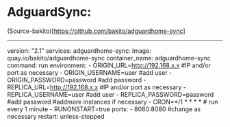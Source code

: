 # AdguardSync: 
(Source-bakito)[https://github.com/bakito/adguardhome-sync]



---
version: "2.1"
services:
  adguardhome-sync:
    image: quay.io/bakito/adguardhome-sync
    container_name: adguardhome-sync
    command: run
    environment:
      - ORIGIN_URL=http://192.168.x.x #IP and/or port as necessary 
      - ORIGIN_USERNAME=user #add user
      - ORIGIN_PASSWORD=password #add password
      - REPLICA_URL=http://192.168.x.x #IP and/or port as necessary 
      - REPLICA_USERNAME=user #add user
      - REPLICA_PASSWORD=password #add password
      #addmore instances if necessary
      - CRON=*/1 * * * * # run every 1 minute
      - RUNONSTART=true
    ports:
      - 8080:8080 #change as necessary
    restart: unless-stopped    

``` 
